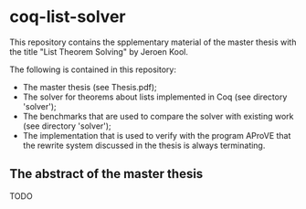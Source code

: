 # coq-list-solver

This repository contains the spplementary material of the master thesis with the title "List Theorem Solving" by Jeroen Kool.

The following is contained in this repository:
  * The master thesis (see Thesis.pdf);
  * The solver for theorems about lists implemented in Coq (see directory 'solver');
  * The benchmarks that are used to compare the solver with existing work (see directory 'solver');
  * The implementation that is used to verify with the program AProVE that the rewrite system discussed in the thesis is always terminating.
  
## The abstract of the master thesis

TODO
